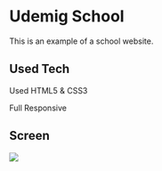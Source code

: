 <h1> Udemig School </h1>

This is an example of a school website.

<h2> Used Tech </h2>

Used HTML5 & CSS3

Full Responsive

<h2> Screen </h2>
 
 ![](ekran.gif)

